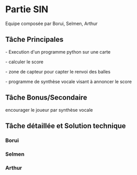 <h1>Partie SIN</h1>
Equipe composée par Borui, Selmen, Arthur

<h2>
Tâche Principales
</h2>
<p>- Execution d'un programme python sur une carte </p>
<p>- calculer le score </p>
<p>- zone de capteur pour capter le renvoi des balles </p>
<p>- programme de synthèse vocale visant à annoncer le score </p>




<h2>
Tâche Bonus/Secondaire
</h2>

<p> encourager le joueur par synthèse vocale </p>



<h2>
Tâche détaillée et Solution technique
</h2>



<h3>Borui</h3>



<h3>Selmen</h3>



<h3>Arthur</h3>


